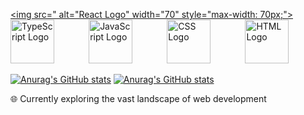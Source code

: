 <!---
Kommentar som ikke vises ;-)
--->
[<img src=" alt="React Logo" width="70" style="max-width: 70px;">](https://reactjs.org/) &nbsp;&nbsp;&nbsp;&nbsp;&nbsp;&nbsp;&nbsp;&nbsp;&nbsp;&nbsp;&nbsp;&nbsp; [<img src="https://encrypted-tbn0.gstatic.com/images?q=tbn:ANd9GcQOFgnZ04TSFLaNN1dJBzBRw7sXvMxZQOjvfA&usqp=CAU" alt="TypeScript Logo" width="70" style="max-width: 70px;">](https://www.typescriptlang.org/) &nbsp;&nbsp;&nbsp;&nbsp;&nbsp;&nbsp;&nbsp;&nbsp;&nbsp;&nbsp;&nbsp;&nbsp; [<img src="https://upload.wikimedia.org/wikipedia/commons/thumb/6/6a/JavaScript-logo.png/768px-JavaScript-logo.png" alt="JavaScript Logo" width="70" style="max-width: 70px;">](https://developer.mozilla.org/en-US/docs/Web/JavaScript) &nbsp;&nbsp;&nbsp;&nbsp;&nbsp;&nbsp;&nbsp;&nbsp;&nbsp;&nbsp;&nbsp;&nbsp; [<img src="https://upload.wikimedia.org/wikipedia/commons/thumb/6/62/CSS3_logo.svg/1024px-CSS3_logo.svg.png" alt="CSS Logo" width="70" style="max-width: 70px;">](https://developer.mozilla.org/en-US/docs/Web/CSS) &nbsp;&nbsp;&nbsp;&nbsp;&nbsp;&nbsp;&nbsp;&nbsp;&nbsp;&nbsp;&nbsp;&nbsp; [<img src="https://upload.wikimedia.org/wikipedia/commons/thumb/6/61/HTML5_logo_and_wordmark.svg/512px-HTML5_logo_and_wordmark.svg.png" alt="HTML Logo" width="70" style="max-width: 70px;">](https://developer.mozilla.org/en-US/docs/Web/HTML)


[![Anurag's GitHub stats](https://github-readme-stats.vercel.app/api/top-langs/?username=SamuelKodehode&layout=compact&theme=radical)](https://github.com/anuraghazra/github-readme-stats)
[![Anurag's GitHub stats](https://github-readme-stats.vercel.app/api?username=SamuelKodehode&theme=radical)](https://github.com/anuraghazra/github-readme-stats)


🌐 Currently exploring the vast landscape of web development





